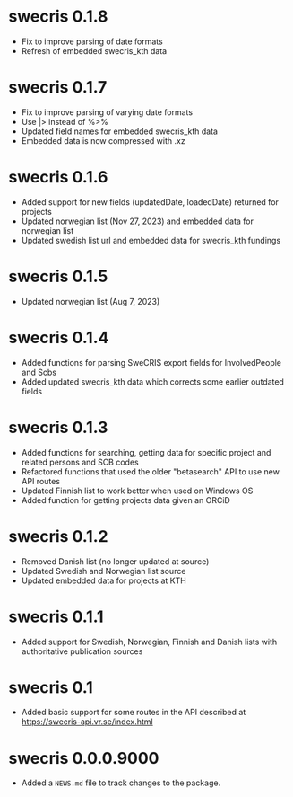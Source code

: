 # swecris 0.1.8

* Fix to improve parsing of date formats
* Refresh of embedded swecris_kth data

# swecris 0.1.7

* Fix to improve parsing of varying date formats
* Use |> instead of %>%
* Updated field names for embedded swecris_kth data
* Embedded data is now compressed with .xz

# swecris 0.1.6

* Added support for new fields (updatedDate, loadedDate) returned for projects
* Updated norwegian list (Nov 27, 2023) and embedded data for norwegian list
* Updated swedish list url and embedded data for swecris_kth fundings

# swecris 0.1.5

* Updated norwegian list (Aug 7, 2023)

# swecris 0.1.4

* Added functions for parsing SweCRIS export fields for InvolvedPeople and Scbs
* Added updated swecris_kth data which corrects some earlier outdated fields

# swecris 0.1.3

* Added functions for searching, getting data for specific project and related persons and SCB codes
* Refactored functions that used the older "betasearch" API to use new API routes
* Updated Finnish list to work better when used on Windows OS
* Added function for getting projects data given an ORCiD

# swecris 0.1.2

* Removed Danish list (no longer updated at source)
* Updated Swedish and Norwegian list source
* Updated embedded data for projects at KTH

# swecris 0.1.1

* Added support for Swedish, Norwegian, Finnish and Danish lists with authoritative publication sources


# swecris 0.1

* Added basic support for some routes in the API described at https://swecris-api.vr.se/index.html

# swecris 0.0.0.9000

* Added a `NEWS.md` file to track changes to the package.
